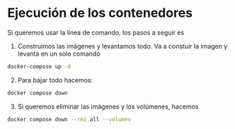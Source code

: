# Ejecución de los contenedores

Si queremos usar la línea de comando, los pasos a seguir es

1. Construimos las imágenes y levantamos todo. Va a constuir la imagen y levanta en un solo comando

```Bash
docker-compose up -d
```

2. Para bajar todo hacemos:

```Bash
docker compose down 
```

3. Si queremos eliminar las imágenes y los volúmenes, hacemos

```Bash
docker compose down --rmi all --volumes
```